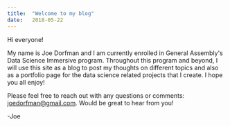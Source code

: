 ```yaml
---
title:  "Welcome to my blog"
date:   2018-05-22 
---
```

Hi everyone!

My name is Joe Dorfman and I am currently enrolled in General Assembly's Data Science Immersive program. Throughout this program and beyond, I will use this site as a blog to post my thoughts on different topics and also as a portfolio page for the data science related projects that I create. I hope you all enjoy!

Please feel free to reach out with any questions or comments: joedorfman@gmail.com. Would be great to hear from you!

-Joe
